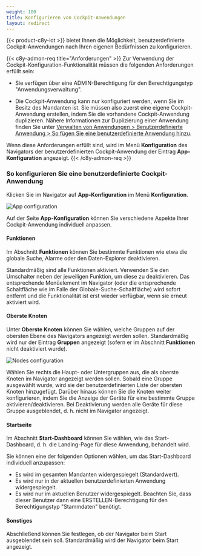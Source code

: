 ```yaml
---
weight: 100
title: Konfigurieren von Cockpit-Anwendungen
layout: redirect
---
```


{{< product-c8y-iot >}} bietet Ihnen die Möglichkeit, benutzerdefinierte Cockpit-Anwendungen nach Ihren eigenen Bedürfnissen zu konfigurieren.

{{< c8y-admon-req title="Anforderungen" >}}
Zur Verwendung der Cockpit-Konfiguration-Funktionalität müssen die folgenden Anforderungen erfüllt sein:

* Sie verfügen über eine ADMIN-Berechtigung für den Berechtigungstyp "Anwendungsverwaltung".

* Die Cockpit-Anwendung kann nur konfiguriert werden, wenn Sie im Besitz des Mandanten ist. Sie müssen also zuerst eine eigene Cockpit-Anwendung erstellen, indem Sie die vorhandene Cockpit-Anwendung duplizieren. Nähere Informationen zur Duplizierung einer Anwendung finden Sie unter [Verwalten von Anwendungen > Benutzerdefinierte Anwendung > So fügen Sie eine benutzerdefinierte Anwendung hinzu](/benutzerhandbuch/administration-de/#adding-applications).

Wenn diese Anforderungen erfüllt sind, wird im Menü **Konfiguration** des Navigators der benutzerdefinierten Cockpit-Anwendung der Eintrag **App-Konfiguration** angezeigt.
{{< /c8y-admon-req >}}

### So konfigurieren Sie eine benutzerdefinierte Cockpit-Anwendung

Klicken Sie im Navigator auf **App-Konfiguration** im Menü **Konfiguration**.

![App configuration](/images/benutzerhandbuch/cockpit/cockpit-app-configuration.png)

Auf der Seite **App-Konfiguration** können Sie verschiedene Aspekte Ihrer Cockpit-Anwendung individuell anpassen.

#### Funktionen

Im Abschnitt **Funktionen** können Sie bestimmte Funktionen wie etwa die globale Suche, Alarme oder den Daten-Explorer deaktivieren.

Standardmäßig sind alle Funktionen aktiviert. Verwenden Sie den Umschalter neben der jeweiligen Funktion, um diese zu deaktivieren. Das entsprechende Menüelement im Navigator (oder die entsprechende Schaltfläche wie im Falle der Globale-Suche-Schaltfläche) wird sofort entfernt und die Funktionalität ist erst wieder verfügbar, wenn sie erneut aktiviert wird.

#### Oberste Knoten

Unter **Oberste Knoten** können Sie wählen, welche Gruppen auf der obersten Ebene des Navigators angezeigt werden sollen. Standardmäßig wird nur der Eintrag **Gruppen** angezeigt (sofern er im Abschnitt **Funktionen** nicht deaktiviert wurde).

![Nodes configuration](/images/benutzerhandbuch/cockpit/cockpit-configuration-nodes.png)

Wählen Sie rechts die Haupt- oder Untergruppen aus, die als oberste Knoten im Navigator angezeigt werden sollen. Sobald eine Gruppe ausgewählt wurde, wird sie der benutzerdefinierten Liste der obersten Knoten hinzugefügt. Darüber hinaus können Sie die Knoten weiter konfigurieren, indem Sie die Anzeige der Geräte für eine bestimmte Gruppe aktivieren/deaktivieren. Bei Deaktivierung werden alle Geräte für diese Gruppe ausgeblendet, d. h. nicht im Navigator angezeigt.

#### Startseite

Im Abschnitt **Start-Dashboard** können Sie wählen, wie das Start-Dashboard, d. h. die Landing-Page für diese Anwendung, behandelt wird.

Sie können eine der folgenden Optionen wählen, um das Start-Dashboard individuell anzupassen:

* Es wird im gesamten Mandanten widergespiegelt (Standardwert).
* Es wird nur in der aktuellen benutzerdefinierten Anwendung widergespiegelt.
* Es wird nur im aktuellen Benutzer widergespiegelt. Beachten Sie, dass dieser Benutzer dann eine ERSTELLEN-Berechtigung für den Berechtigungstyp "Stammdaten" benötigt.

#### Sonstiges

Abschließend können Sie festlegen, ob der Navigator beim Start ausgeblendet sein soll. Standardmäßig wird der Navigator beim Start angezeigt.
